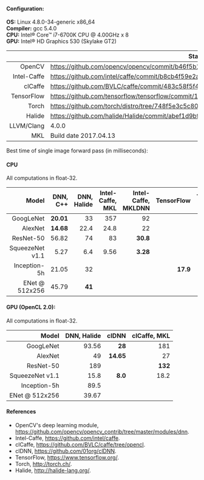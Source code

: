 #### Configuration:

 **OS:** Linux 4.8.0-34-generic x86_64  
 **Compiler:** gcc 5.4.0  
 **CPU:** Intel&reg; Core&trade; i7-6700K CPU @ 4.00GHz x 8  
 **GPU:** Intel&reg; HD Graphics 530 (Skylake GT2)

|            | State                                                                                   |
|-----------:|-----------------------------------------------------------------------------------------|
|     OpenCV | https://github.com/opencv/opencv/commit/b46f5b1b386663ea2df9ec70f65d1668cbf154d1        |
|Intel-Caffe | https://github.com/intel/caffe/commit/b8cb4f59e2ada03b1f9209e768cb03af763068a3          |
|    clCaffe | https://github.com/BVLC/caffe/commit/483c58f5f46b5959dc0a978882843713daae18f6           |
| TensorFlow | https://github.com/tensorflow/tensorflow/commit/1ec6ed51182adf8f1b03a3188c16cd8a45ca6c85|
|      Torch | https://github.com/torch/distro/tree/748f5e3c5c804eebf5715c0b47b1519d60ef4409           |
|     Halide | https://github.com/halide/Halide/commit/abef1d9bf6cb3f866393fa4c5f48726f728285ee        |
| LLVM/Clang | 4.0.0                                                                                   |
|        MKL | Build date 2017.04.13                                                                   |

Best time of single image forward pass (in milliseconds):

#### CPU
All computations in float-32.

| Model | DNN, C++ | DNN, Halide | Intel-Caffe, MKL | Intel-Caffe, MKLDNN | TensorFlow | Torch, MKL |
|----------------:|----------:|--------:|---------:|---------:|---------:|-----------:|
|       GoogLeNet | **20.01** |      33 |      357 |       92 |          |            |
|         AlexNet | **14.68** |    22.4 |     24.8 |       22 |          |            |
|       ResNet-50 |     56.82 |      74 |       83 | **30.8** |          |            |
| SqueezeNet v1.1 |      5.27 |     6.4 |     9.56 | **3.28** |          |            |
|    Inception-5h |     21.05 |      32 |          |          | **17.9** |            |
|  ENet @ 512x256 |     45.79 |  **41** |          |          |          |        240 |

#### GPU (OpenCL 2.0): 
All computations in float-32.

|           Model | DNN, Halide|     clDNN | clCaffe, MKL |
|----------------:|------------:|----------:|-------------:|
|       GoogLeNet |  93.56 |    **28** |          181 |
|         AlexNet |     49 | **14.65** |           27 |
|       ResNet-50 |    189 |           |      **132** |
| SqueezeNet v1.1 |   15.8 |   **8.0** |         18.2 |
|    Inception-5h |   89.5 |           |              |
|  ENet @ 512x256 |  39.67 |           |              |

#### References
* OpenCV's deep learning module, https://github.com/opencv/opencv_contrib/tree/master/modules/dnn.
* Intel-Caffe, https://github.com/intel/caffe.
* clCaffe, https://github.com/BVLC/caffe/tree/opencl.
* clDNN, https://github.com/01org/clDNN.
* TensorFlow, https://www.tensorflow.org/.
* Torch, http://torch.ch/.
* Halide, http://halide-lang.org/.
